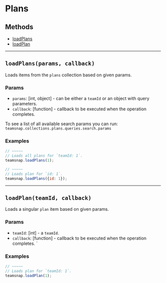 # Plans

## Methods

- [loadPlans](#loadPlans)
- [loadPlan](#loadPlan)

---
<a id="loadPlans"></a>
## `loadPlans(params, callback)`
Loads items from the `plans` collection based on given params.

### Params
* `params`: [int, object] - can be either a `teamId` or an object with query parameters.
* `callback`: [function] - callback to be executed when the operation completes.

To see a list of all available search params you can run:
`teamsnap.collections.plans.queries.search.params`

### Examples
```javascript
// ~~~~~
// Loads all plans for `teamId: 1`.
teamsnap.loadPlans(1);

// ~~~~~
// Loads plan for `id: 1`.
teamsnap.loadPlans({id: 1});
```


---

<a id="loadPlan"></a>
## `loadPlan(teamId, callback)`
Loads a singular `plan` item based on given params.

### Params
* `teamId`: [int] - a `teamId`.
* `callback`: [function] - callback to be executed when the operation completes.
`

### Examples
```javascript
// ~~~~~
// Loads plan for `teamId: 1`.
teamsnap.loadPlan(1);
```
